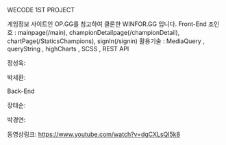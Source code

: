 
WECODE 1ST PROJECT

게임정보 사이트인 OP.GG를 참고하여 클론한 WINFOR.GG 입니다. 
Front-End 
조인호 : mainpage(/main), championDetailpage(/championDetail), chartPage(/StaticsChampions), signIn(/signin)
활용기술 : MediaQuery , queryString , highCharts , SCSS , REST API

정성욱:

박세환:

Back-End

장태순:

박경연:

동영상링크:
https://www.youtube.com/watch?v=dgCXLsQI5k8
